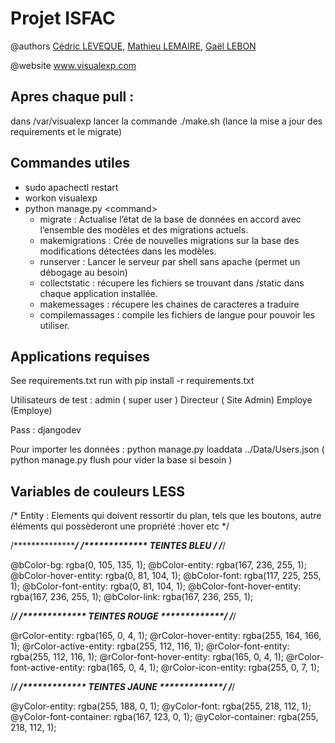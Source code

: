 # Projet ISFAC
@authors [Cédric LEVEQUE](https://github.com/CDK-Github), [Mathieu LEMAIRE](https://github.com/mlemaire79), [Gaël LEBON](https://github.com/Frenchisman)

@website www.visualexp.com

## Apres chaque pull : 
dans /var/visualexp lancer la commande 
./make.sh
(lance la mise a jour des requirements et le migrate)

## Commandes utiles
- sudo apachectl restart
- workon visualexp
- python manage.py \<command\>
  * migrate : Actualise l’état de la base de données en accord avec l’ensemble des modèles et des migrations actuels.
  * makemigrations : Crée de nouvelles migrations sur la base des modifications détectées dans les modèles.
  * runserver : Lancer le serveur par shell sans apache (permet un débogage au besoin)
  * collectstatic : récupere les fichiers se trouvant dans /static dans chaque application installée.
  * makemessages : récupere les chaines de caracteres a traduire
  * compilemassages : compile les fichiers de langue pour pouvoir les utiliser.

## Applications requises
See requirements.txt 
run with pip install -r requirements.txt

Utilisateurs de test :
admin ( super user )
Directeur ( Site Admin)
Employe (Employe)

Pass : djangodev

Pour importer les données :
python manage.py loaddata ../Data/Users.json
( python manage.py flush pour vider la base si besoin )

## Variables de couleurs LESS
/* 
Entity : Elements qui doivent ressortir du plan, tels que les boutons,
autre éléments qui possèderont une propriété :hover etc
*/

/*****************************************/
/************* TEINTES BLEU **************/
/*****************************************/

@bColor-bg:                  rgba(0, 105, 135, 1);
@bColor-entity:              rgba(167, 236, 255, 1);
@bColor-hover-entity:        rgba(0, 81, 104, 1);
@bColor-font:                rgba(117, 225, 255, 1);
@bColor-font-entity:         rgba(0, 81, 104, 1);
@bColor-font-hover-entity:   rgba(167, 236, 255, 1);
@bColor-link:                rgba(167, 236, 255, 1);

/*****************************************/
/************* TEINTES ROUGE *************/
/*****************************************/

@rColor-entity:              rgba(165, 0, 4, 1);
@rColor-hover-entity:        rgba(255, 164, 166, 1);
@rColor-active-entity:       rgba(255, 112, 116, 1);
@rColor-font-entity:         rgba(255, 112, 116, 1);
@rColor-font-hover-entity:   rgba(165, 0, 4, 1);
@rColor-font-active-entity:  rgba(165, 0, 4, 1);
@rColor-icon-entity:         rgba(255, 0, 7, 1);

/*****************************************/
/************* TEINTES JAUNE *************/
/*****************************************/

@yColor-entity:              rgba(255, 188, 0, 1);
@yColor-font:                rgba(255, 218, 112, 1);
@yColor-font-container:      rgba(167, 123, 0, 1);
@yColor-container:           rgba(255, 218, 112, 1);
